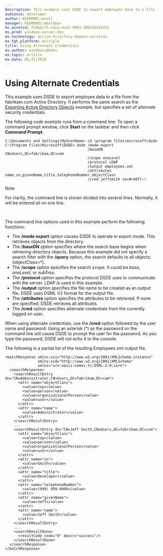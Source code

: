 ```yaml
---
Description: This example uses DSDE to export employee data to a file from the fabrikam.com Active Directory. It performs the same search as the Exporting Active Directory Objects example, but specifies a set of alternate security credentials.
audience: developer
author: REDMOND\\markl
manager: REDMOND\\mbaldwin
ms.assetid: fc662cf1-cdca-4a22-9863-28619dd14fa1
ms.prod: windows-server-dev
ms.technology: active-directory-domain-services
ms.tgt_platform: multiple
title: Using Alternate Credentials
ms.author: windowssdkdev
ms.topic: article
ms.date: 05/31/2018
---
```


# Using Alternate Credentials

This example uses DSDE to export employee data to a file from the fabrikam.com Active Directory. It performs the same search as the [Exporting Active Directory Objects](exporting-active-directory-objects.md) example, but specifies a set of alternate security credentials.

The following code example runs from a command line. To open a command prompt window, click **Start** on the taskbar and then click **Command Prompt**.

``` syntax
C:\Documents and Settings\MyUserName> cd \program files\microsoft\dsde
C:\Program Files\Microsoft\DSDE> dsde /mode export 
                                      /baseDN CN=Users,DC=fabrikam,DC=com 
                                      /scope oneLevel 
                                      /protocol LDAP 
                                      /output employees.xml 
                                      /attributes name,sn,givenName,title,telephoneNumber,objectClass
                                      /cred jeffsmith sec#re8Tt~!
```

> [!Note]  
> For clarity, the command line is shown divided into several lines. Normally, it will be entered all on one line.

 

The command line options used in this example perform the following functions:

-   The **/mode export** option causes DSDE to operate in export mode. This retrieves objects from the directory.
-   The **/baseDN** option specifies where the search base begins when retrieving directory objects. Because this example did not specify a search filter with the **/query** option, the search defaults to all objects: (objectClass=\*).
-   The **/scope** option specifies the search scope. It could be *base*, *oneLevel*, or *subTree*.
-   The **/protocol** option specifies the protocol DSDE uses to communicate with the server. LDAP is used in this example.
-   The **/output** option specifies the file name to be created as an output file. DSDE uses DSML V2 format for the output file.
-   The **/attributes** option specifies the attributes to be retrieved. If none are specified, DSDE retrieves all attributes.
-   The **/cred** option specifies alternate credentials from the currently logged on user.

When using alternate credentials, use the **/cred** option followed by the user name and password. Using an asterisk (\*) as the password on the command line will cause DSDE to prompt the user for the password. As you type the password, DSDE will not echo it to the console.

The following is a partial list of the resulting Employees.xml output file.

``` syntax
<batchResponse xmlns:xsi="http://www.w3.org/2001/XMLSchema-instance" 
               xmlns:xsd="http://www.w3.org/2001/XMLSchema" 
               xmlns="urn:oasis:names:tc:DSML:2:0:core">
  <searchResponse>
    <searchResultEntry dn="CN=Administrator,CN=Users,DC=fabrikam,DC=com">
      <attr name="objectClass">
        <value>top</value>
        <value>person</value>
        <value>organizationalPerson</value>
        <value>user</value>
      </attr>
      <attr name="name">
        <value>Administrator</value>
      </attr>
    </searchResultEntry>
    ...  
    <searchResultEntry dn="CN=Jeff Smith,CN=Users,DC=fabrikam,DC=com">
      <attr name="objectClass">
        <value>top</value>
        <value>person</value>
        <value>organizationalPerson</value>
        <value>user</value>
      </attr>
      <attr name="sn">
        <value>Smith</value>
      </attr>
      <attr name="title">
        <value>Developer</value>
      </attr>
      <attr name="telephoneNumber">
        <value>(999) 999-9999</value>
      </attr>    
      <attr name="givenName">
        <value>Jeff</value>
      </attr>
      <attr name="name">
        <value>Jeff Smith</value>
      </attr>
    </searchResultEntry>
    ...
    <searchResultDone>
      <resultCode code="0" descr="success"/>
    </searchResultDone>
  </searchResponse>
</batchResponse>
```

 

 



